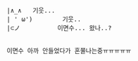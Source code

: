 <pre>
|∧_∧   기웃...
| ' ω')        기웃..
|⊂ノ          이면수... 왔나..?

  
이면수 아까 안들었다가 혼쭐나는중ㅠㅠㅠㅠㅠ
</pre>

